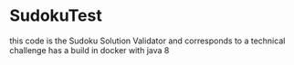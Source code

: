 # SudokuTest
this code is the Sudoku Solution Validator and corresponds to a technical challenge has a build in docker with java 8
